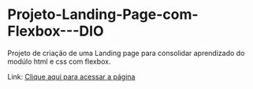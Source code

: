 # Projeto-Landing-Page-com-Flexbox---DIO

Projeto de criação de uma Landing page para consolidar aprendizado do modúlo html e css com flexbox.


Link:
[Clique aqui para acessar a página](landing-page-com-flexbox.surge.sh)

